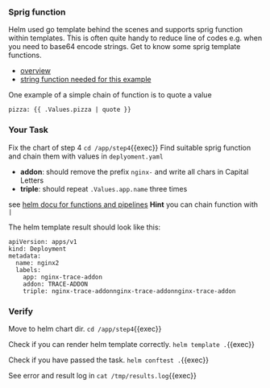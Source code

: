### Sprig function

Helm used go template behind the scenes and supports sprig function within templates.
This is often quite handy to reduce line of codes e.g. when you need to base64 encode strings.
Get to know some sprig template functions.

* [overview](http://masterminds.github.io/sprig/)
* [string function needed for this example](http://masterminds.github.io/sprig/strings.html)

One example of a simple chain of function is to quote a value

```
pizza: {{ .Values.pizza | quote }}
```

### Your Task

Fix the chart of step 4 `cd /app/step4`{{exec}}
Find suitable sprig function and chain them with values in `deplyoment.yaml`

* **addon**: should remove the prefix `nginx-` and write all chars in Capital Letters
* **triple**: should repeat `.Values.app.name` three times

see [helm docu for functions and pipelines](https://helm.sh/docs/chart_template_guide/functions_and_pipelines/)
**Hint** you can chain function with `|`

The helm template result should look like this:

```
apiVersion: apps/v1
kind: Deployment
metadata:
  name: nginx2
  labels:
    app: nginx-trace-addon
    addon: TRACE-ADDON
    triple: nginx-trace-addonnginx-trace-addonnginx-trace-addon
```

### Verify

Move to helm chart dir.
`cd /app/step4`{{exec}}

Check if you can render helm template correctly.
`helm template .`{{exec}}

Check if you have passed the task.
`helm conftest .`{{exec}}

See error and result log in
`cat /tmp/results.log`{{exec}}

